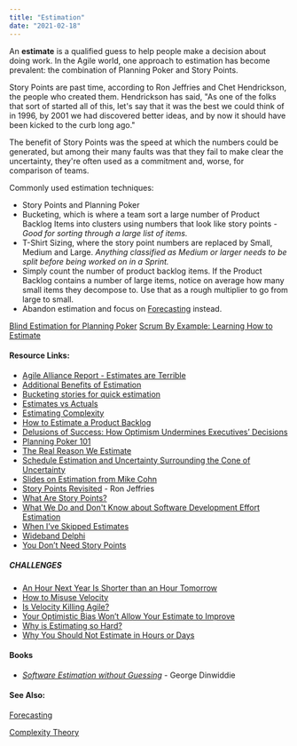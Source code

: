 ```yaml
---
title: "Estimation"
date: "2021-02-18"
---
```


An **estimate** is a qualified guess to help people make a decision about doing work. In the Agile world, one approach to estimation has become prevalent: the combination of Planning Poker and Story Points.

Story Points are past time, according to Ron Jeffries and Chet Hendrickson, the people who created them. Hendrickson has said, "As one of the folks that sort of started all of this, let's say that it was the best we could think of in 1996, by 2001 we had discovered better ideas, and by now it should have been kicked to the curb long ago."

The benefit of Story Points was the speed at which the numbers could be generated, but among their many faults was that they fail to make clear the uncertainty, they're often used as a commitment and, worse, for comparison of teams.

Commonly used estimation techniques:

- Story Points and Planning Poker
- Bucketing, which is where a team sort a large number of Product Backlog Items into clusters using numbers that look like story points _\- Good for sorting through a large list of items._
- T-Shirt Sizing, where the story point numbers are replaced by Small, Medium and Large. _Anything classified as Medium or larger needs to be split before being worked on in a Sprint._
- Simply count the number of product backlog items. If the Product Backlog contains a number of large items, notice on average how many small items they decompose to. Use that as a rough multiplier to go from large to small.
- Abandon estimation and focus on [Forecasting](/glossary/forecasting) instead.

[Blind Estimation for Planning Poker](/blog/blind-estimation-planning-poker.html) [Scrum By Example: Learning How to Estimate](/blog/scrummaster-tales-learning-how-to-estimate.html)

#### Resource Links:

- [Agile Alliance Report - Estimates are Terrible](https://www.agilealliance.org/resources/experience-reports/estimates-terrible/)
- [Additional Benefits of Estimation](https://www.leadingagile.com/2011/09/the-real-reason-we-estimate/)
- [Bucketing stories for quick estimation](http://thedailystandup.com/2008/07/05/bucketing-stories-for-quick-estimation/)
- [Estimates vs Actuals](https://www.industriallogic.com/blog/estimates-vs-actuals/)
- [Estimating Complexity](https://lizkeogh.com/2013/07/21/estimating-complexity/)
- [How to Estimate a Product Backlog](https://www.superheroes.academy/blog/how-to-estimate-a-product-backlog)
- [Delusions of Success: How Optimism Undermines Executives’ Decisions](https://hbr.org/2003/07/delusions-of-success-how-optimism-undermines-executives-decisions)
- [Planning Poker 101](https://live-planningpoker.pantheonsite.io/faqs/planningpoker-101/)
- [The Real Reason We Estimate](https://www.leadingagile.com/2011/09/the-real-reason-we-estimate/)
- [Schedule Estimation and Uncertainty Surrounding the Cone of Uncertainty](https://www.researchgate.net/publication/3248373_Schedule_estimation_and_uncertainty_surrounding_the_cone_of_uncertainty)
- [Slides on Estimation from Mike Cohn](https://www.mountaingoatsoftware.com/presentations/agile-estimating)
- [Story Points Revisited](https://www.ronjeffries.com/articles/019-01ff/story-points/Index.html) - Ron Jeffries
- [What Are Story Points?](https://www.mountaingoatsoftware.com/blog/what-are-story-points)
- [What We Do and Don't Know about Software Development Effort Estimation](https://www.infoq.com/articles/software-development-effort-estimation/)
- [When I’ve Skipped Estimates](https://paulmboos.com/2015/07/14/when-ive-skipped-the-estimates/)
- [Wideband Delphi](https://en.wikipedia.org/wiki/Wideband_delphi)
- [You Don’t Need Story Points](https://www.neilkillick.com/blog/you-don-t-need-story-points)

##### CHALLENGES

- [An Hour Next Year Is Shorter than an Hour Tomorrow](https://www.psychologytoday.com/ca/blog/ulterior-motives/201110/hour-next-year-is-shorter-hour-tomorrow)
- [How to Misuse Velocity](https://www.lagerweij.com/2011/07/08/5-ways-to-make-sure-velocity-is-useless/)
- [Is Velocity Killing Agile?](https://www.infoq.com/news/2011/11/velocity-highsmith/)
- [Your Optimistic Bias Won’t Allow Your Estimate to Improve](https://agilecomplexificationinverter.blogspot.com/2014/12/your-optimistic-bias-wont-allow-your.html)
- [Why is Estimating so Hard?](https://blog.cleancoder.com/uncle-bob/2012/04/20/Why-Is-Estimating-So-Hard.html)
- [Why You Should Not Estimate in Hours or Days](https://www.scrumexpert.com/knowledge/why-you-should-not-estimate-in-hours-or-days/)

#### Books

- [_Software Estimation without Guessing_](https://www.amazon.com/gp/product/1680506986/) - George Dinwiddie

#### See Also:

[Forecasting](/glossary/forecasting)

[Complexity Theory](/glossary/complexity-theory)
